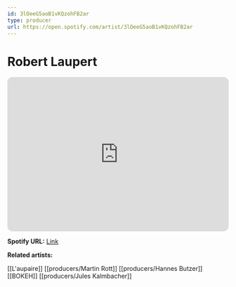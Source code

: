 ```yaml
---
id: 3lOeeG5aoB1vKQzohFB2ar
type: producer
url: https://open.spotify.com/artist/3lOeeG5aoB1vKQzohFB2ar
---
```

# Robert Laupert

<iframe style="border-radius:12px" src="https://open.spotify.com/embed/artist/3lOeeG5aoB1vKQzohFB2ar" width="100%" height="352" frameBorder="0" allowfullscreen="" allow="autoplay; clipboard-write; encrypted-media; fullscreen; picture-in-picture" loading="lazy"></iframe>

**Spotify URL:** [Link](https://open.spotify.com/artist/3lOeeG5aoB1vKQzohFB2ar)

**Related artists:**

[[L'aupaire]]
[[producers/Martin Rott]]
[[producers/Hannes Butzer]]
[[BOKEH]]
[[producers/Jules Kalmbacher]]
